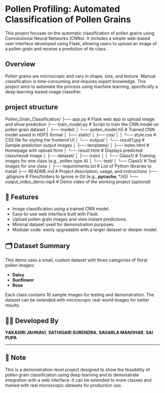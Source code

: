 # Pollen Profiling: Automated Classification of Pollen Grains

This project focuses on the automatic classification of pollen grains using Convolutional Neural Networks (CNNs). It includes a simple web-based user interface developed using Flask, allowing users to upload an image of a pollen grain and receive a prediction of its class.

##  Overview

Pollen grains are microscopic and vary in shape, size, and texture. Manual classification is time-consuming and requires expert knowledge. This project aims to automate the process using machine learning, specifically a deep learning-based image classifier.
## project structure
Pollen_Grain_Classification/
├── app.py                       # Flask web app to upload image and show prediction
├── train_model.py              # Script to train the CNN model on pollen grain dataset
│
├── model/
│   └── pollen_model.h5         # Trained CNN model saved in HDF5 format
│
├── static/
│   ├── css/
│   │   └── style.css           # CSS file for styling the frontend UI
│   └── output/
│       └── result1.jpg         # Sample prediction output images
│
├── templates/
│   ├── index.html              # Homepage with upload form
│   └── result.html             # Displays predicted class/result image
│
├── dataset/
│   ├── train/
│   │   └── Class1/             # Training images for one class (e.g., pollen type A)
│   └── test/
│       └── Class1/             # Test images for one class
│
├── requirements.txt            # List of Python libraries to install
├── README.md                   # Project description, usage, and instructions
├── .gitignore                  # Files/folders to ignore in Git (e.g., __pycache__, *.h5)
└── output_video_demo.mp4       # Demo video of the working project (optional)

## 🌟 Features

- Image classification using a trained CNN model.
- Easy-to-use web interface built with Flask.
- Upload pollen grain images and view instant predictions.
- Minimal dataset used for demonstration purposes.
- Modular code: easily upgradable with a larger dataset or deeper model.

## 🗂️ Dataset Summary

This demo uses a small, custom dataset with three categories of floral pollen images:
- **Daisy**  
- **Sunflower**  
- **Rose**

Each class contains 10 sample images for testing and demonstration. The dataset can be extended with microscopic real-world images for better results.

## 🧑‍💻 Developed By

**YAKASIRI JAHNAVI**,
**SATHIGARI SURENDRA**,
**SAGARLA MANOHAR**,
**SAI PUPA**

---

## 📌 Note

This is a demonstration-level project designed to show the feasibility of pollen grain classification using deep learning and to demonstrate integration with a web interface. It can be extended to more classes and trained with real microscopic datasets for production use.
